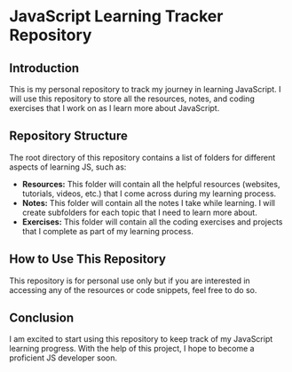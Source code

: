 # JavaScript Learning Tracker Repository

## Introduction

This is my personal repository to track my journey in learning JavaScript. I will use this repository to store all the resources, notes, and coding exercises that I work on as I learn more about JavaScript.

## Repository Structure

The root directory of this repository contains a list of folders for different aspects of learning JS, such as:

- **Resources:** This folder will contain all the helpful resources (websites, tutorials, videos, etc.) that I come across during my learning process.
- **Notes:** This folder will contain all the notes I take while learning. I will create subfolders for each topic that I need to learn more about.
- **Exercises:** This folder will contain all the coding exercises and projects that I complete as part of my learning process.

## How to Use This Repository

This repository is for personal use only but if you are interested in accessing any of the resources or code snippets, feel free to do so.

## Conclusion

I am excited to start using this repository to keep track of my JavaScript learning progress. With the help of this project, I hope to become a proficient JS developer soon.
